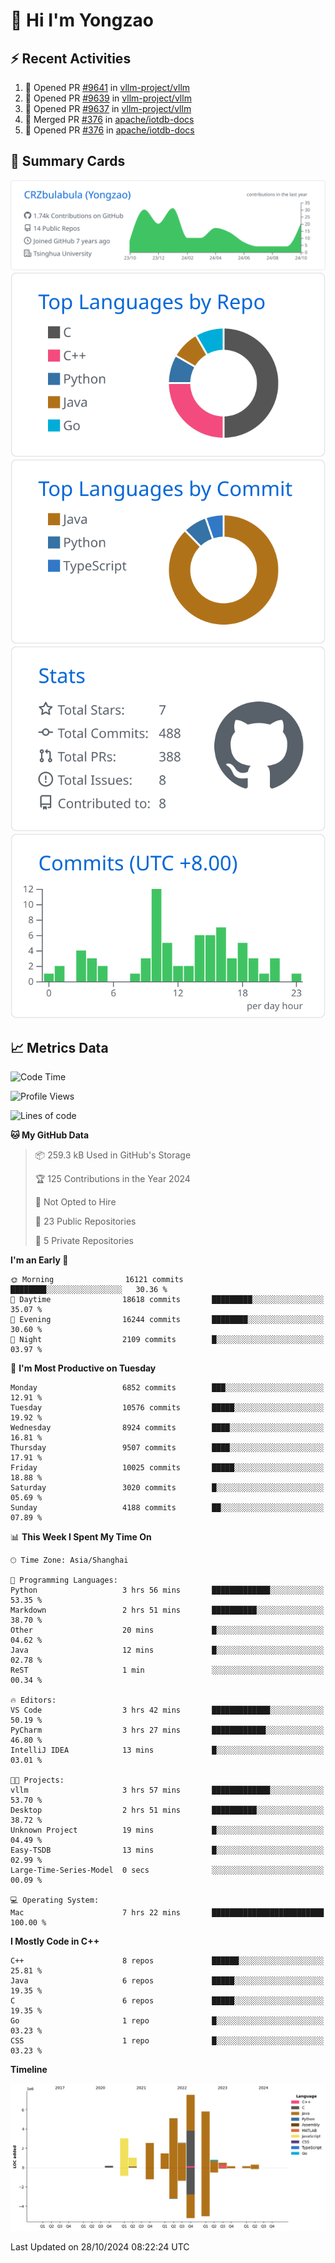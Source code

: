 # 👋 Hi I'm Yongzao

## ⚡ Recent Activities
<!--START_SECTION:activity-->
1. 💪 Opened PR [#9641](https://github.com/vllm-project/vllm/pull/9641) in [vllm-project/vllm](https://github.com/vllm-project/vllm)
2. 💪 Opened PR [#9639](https://github.com/vllm-project/vllm/pull/9639) in [vllm-project/vllm](https://github.com/vllm-project/vllm)
3. 💪 Opened PR [#9637](https://github.com/vllm-project/vllm/pull/9637) in [vllm-project/vllm](https://github.com/vllm-project/vllm)
4. 🎉 Merged PR [#376](https://github.com/apache/iotdb-docs/pull/376) in [apache/iotdb-docs](https://github.com/apache/iotdb-docs)
5. 💪 Opened PR [#376](https://github.com/apache/iotdb-docs/pull/376) in [apache/iotdb-docs](https://github.com/apache/iotdb-docs)
<!--END_SECTION:activity-->

## 🎑 Summary Cards

[![](https://raw.githubusercontent.com/CRZbulabula/CRZbulabula/main/profile-summary-card-output/github/0-profile-details.svg)](https://github.com/vn7n24fzkq/github-profile-summary-cards)
[![](https://raw.githubusercontent.com/CRZbulabula/CRZbulabula/main/profile-summary-card-output/github/1-repos-per-language.svg)](https://github.com/vn7n24fzkq/github-profile-summary-cards) [![](https://raw.githubusercontent.com/CRZbulabula/CRZbulabula/main/profile-summary-card-output/github/2-most-commit-language.svg)](https://github.com/vn7n24fzkq/github-profile-summary-cards)
[![](https://raw.githubusercontent.com/CRZbulabula/CRZbulabula/main/profile-summary-card-output/github/3-stats.svg)](https://github.com/vn7n24fzkq/github-profile-summary-cards) [![](https://raw.githubusercontent.com/CRZbulabula/CRZbulabula/main/profile-summary-card-output/github/4-productive-time.svg)](https://github.com/vn7n24fzkq/github-profile-summary-cards)

## 📈 Metrics Data

<!--START_SECTION:waka-->
![Code Time](http://img.shields.io/badge/Code%20Time-716%20hrs%2013%20mins-blue)

![Profile Views](http://img.shields.io/badge/Profile%20Views-0-blue)

![Lines of code](https://img.shields.io/badge/From%20Hello%20World%20I%27ve%20Written-31.1%20million%20lines%20of%20code-blue)

**🐱 My GitHub Data** 

> 📦 259.3 kB Used in GitHub's Storage 
 > 
> 🏆 125 Contributions in the Year 2024
 > 
> 🚫 Not Opted to Hire
 > 
> 📜 23 Public Repositories 
 > 
> 🔑 5 Private Repositories 
 > 
**I'm an Early 🐤** 

```text
🌞 Morning                16121 commits       ████████░░░░░░░░░░░░░░░░░   30.36 % 
🌆 Daytime                18618 commits       █████████░░░░░░░░░░░░░░░░   35.07 % 
🌃 Evening                16244 commits       ████████░░░░░░░░░░░░░░░░░   30.60 % 
🌙 Night                  2109 commits        █░░░░░░░░░░░░░░░░░░░░░░░░   03.97 % 
```
📅 **I'm Most Productive on Tuesday** 

```text
Monday                   6852 commits        ███░░░░░░░░░░░░░░░░░░░░░░   12.91 % 
Tuesday                  10576 commits       █████░░░░░░░░░░░░░░░░░░░░   19.92 % 
Wednesday                8924 commits        ████░░░░░░░░░░░░░░░░░░░░░   16.81 % 
Thursday                 9507 commits        ████░░░░░░░░░░░░░░░░░░░░░   17.91 % 
Friday                   10025 commits       █████░░░░░░░░░░░░░░░░░░░░   18.88 % 
Saturday                 3020 commits        █░░░░░░░░░░░░░░░░░░░░░░░░   05.69 % 
Sunday                   4188 commits        ██░░░░░░░░░░░░░░░░░░░░░░░   07.89 % 
```


📊 **This Week I Spent My Time On** 

```text
🕑︎ Time Zone: Asia/Shanghai

💬 Programming Languages: 
Python                   3 hrs 56 mins       █████████████░░░░░░░░░░░░   53.35 % 
Markdown                 2 hrs 51 mins       ██████████░░░░░░░░░░░░░░░   38.70 % 
Other                    20 mins             █░░░░░░░░░░░░░░░░░░░░░░░░   04.62 % 
Java                     12 mins             █░░░░░░░░░░░░░░░░░░░░░░░░   02.78 % 
ReST                     1 min               ░░░░░░░░░░░░░░░░░░░░░░░░░   00.34 % 

🔥 Editors: 
VS Code                  3 hrs 42 mins       █████████████░░░░░░░░░░░░   50.19 % 
PyCharm                  3 hrs 27 mins       ████████████░░░░░░░░░░░░░   46.80 % 
IntelliJ IDEA            13 mins             █░░░░░░░░░░░░░░░░░░░░░░░░   03.01 % 

🐱‍💻 Projects: 
vllm                     3 hrs 57 mins       █████████████░░░░░░░░░░░░   53.70 % 
Desktop                  2 hrs 51 mins       ██████████░░░░░░░░░░░░░░░   38.72 % 
Unknown Project          19 mins             █░░░░░░░░░░░░░░░░░░░░░░░░   04.49 % 
Easy-TSDB                13 mins             █░░░░░░░░░░░░░░░░░░░░░░░░   02.99 % 
Large-Time-Series-Model  0 secs              ░░░░░░░░░░░░░░░░░░░░░░░░░   00.09 % 

💻 Operating System: 
Mac                      7 hrs 22 mins       █████████████████████████   100.00 % 
```

**I Mostly Code in C++** 

```text
C++                      8 repos             ██████░░░░░░░░░░░░░░░░░░░   25.81 % 
Java                     6 repos             █████░░░░░░░░░░░░░░░░░░░░   19.35 % 
C                        6 repos             █████░░░░░░░░░░░░░░░░░░░░   19.35 % 
Go                       1 repo              █░░░░░░░░░░░░░░░░░░░░░░░░   03.23 % 
CSS                      1 repo              █░░░░░░░░░░░░░░░░░░░░░░░░   03.23 % 
```



**Timeline**

![Lines of Code chart](https://raw.githubusercontent.com/CRZbulabula/CRZbulabula/main/assets/bar_graph.png)


 Last Updated on 28/10/2024 08:22:24 UTC
<!--END_SECTION:waka-->

